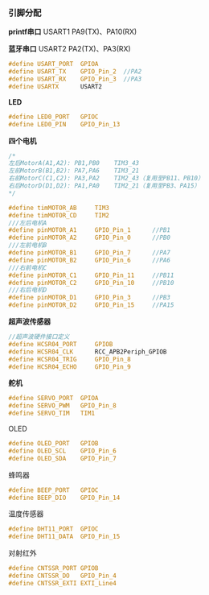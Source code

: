 ### 引脚分配

**printf串口**	USART1	PA9(TX)、PA10(RX)



**蓝牙串口**		USART2	PA2(TX)、PA3(RX)

```c
#define USART_PORT	GPIOA
#define USART_TX	GPIO_Pin_2	//PA2
#define USART_RX	GPIO_Pin_3	//PA3
#define USARTX		USART2
```

**LED**

```c
#define LED0_PORT	GPIOC
#define LED0_PIN	GPIO_Pin_13
```

**四个电机**

```c
/*
左后MotorA(A1,A2): PB1,PB0	TIM3_43
左前MotorB(B1,B2): PA7,PA6	TIM3_21
右前MotorC(C1,C2): PA3,PA2	TIM2_43（复用至PB11、PB10）
右后MotorD(D1,D2): PA1,PA0	TIM2_21（复用至PB3、PA15）
*/

#define timMOTOR_AB		TIM3
#define timMOTOR_CD		TIM2
///左后电机A
#define pinMOTOR_A1		GPIO_Pin_1		//PB1
#define pinMOTOR_A2		GPIO_Pin_0		//PB0
///左前电机B
#define pinMOTOR_B1		GPIO_Pin_7		//PA7
#define pinMOTOR_B2		GPIO_Pin_6		//PA6
///右前电机C
#define pinMOTOR_C1		GPIO_Pin_11		//PB11
#define pinMOTOR_C2		GPIO_Pin_10		//PB10
///右后电机D
#define pinMOTOR_D1		GPIO_Pin_3		//PB3
#define pinMOTOR_D2		GPIO_Pin_15		//PA15
```



**超声波传感器**

```c
//超声波硬件接口定义
#define HCSR04_PORT     GPIOB
#define HCSR04_CLK      RCC_APB2Periph_GPIOB
#define HCSR04_TRIG     GPIO_Pin_8
#define HCSR04_ECHO     GPIO_Pin_9
```

**舵机**

```c
#define SERVO_PORT	GPIOA
#define SERVO_PWM	GPIO_Pin_8
#define SERVO_TIM	TIM1
```



OLED

```c
#define OLED_PORT	GPIOB
#define OLED_SCL	GPIO_Pin_6
#define OLED_SDA	GPIO_Pin_7
```

蜂鸣器

```c
#define BEEP_PORT	GPIOC
#define BEEP_DIO	GPIO_Pin_14
```

温度传感器

```c
#define DHT11_PORT	GPIOC
#define DHT11_DATA	GPIO_Pin_15
```

对射红外

```c
#define CNTSSR_PORT	GPIOB
#define CNTSSR_DO	GPIO_Pin_4
#define CNTSSR_EXTI	EXTI_Line4
```

